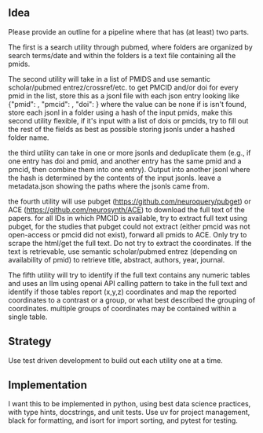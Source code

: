 
## Idea

Please provide an outline for a pipeline where that has (at least) two parts.

The first is a search utility through pubmed, where folders are organized by search terms/date and within the folders is a text file containing all the pmids.

The second utility will take in a list of PMIDS and use semantic scholar/pubmed entrez/crossref/etc. to get PMCID and/or doi for every pmid in the list, store this as a jsonl file with each json entry looking like {"pmid": <value>, "pmcid": <value>, "doi": <value>} where the value can be none if is isn't found, store each jsonl in a folder using a hash of the input pmids, make this second utility flexible, if it's input with a list of dois or pmcids, try to fill out the rest of the fields as best as possible storing jsonls under a hashed folder name.

the third utility can take in one or more jsonls and deduplicate them (e.g., if one entry has doi and pmid, and another entry has the same pmid and a pmcid, then combine them into one entry). Output into another jsonl where the hash is determined by the contents of the input jsonls. leave a metadata.json showing the paths where the jsonls came from.

the fourth utility will use pubget (https://github.com/neuroquery/pubget) or ACE (https://github.com/neurosynth/ACE)
to download the full text of the papers. for all IDs in which PMCID is available, try to extract full text using pubget, for the studies that pubget could not extract (either pmcid was not open-access or pmcid did not exist), forward all pmids to ACE. Only try to scrape the html/get the full text. Do not try to extract the coordinates. If the text is retrievable, use semantic scholar/pubmed entrez (depending on availability of pmid) to retrieve title, abstract, authors, year, journal. 

The fifth utility will try to identify if the full text contains any numeric tables and uses an llm using openai API calling pattern to take in the full text and identify if those tables report (x,y,z) coordinates and map the reported coordinates to a contrast or a group, or what best described the grouping of coordinates. multiple groups of coordinates may be contained within a single table.


## Strategy

Use test driven development to build out each utility one at a time.

## Implementation

I want this to be implemented in python, using best data science practices, with type hints, docstrings, and unit tests. Use uv for project management, black for formatting, and isort for import sorting, and pytest for testing.
